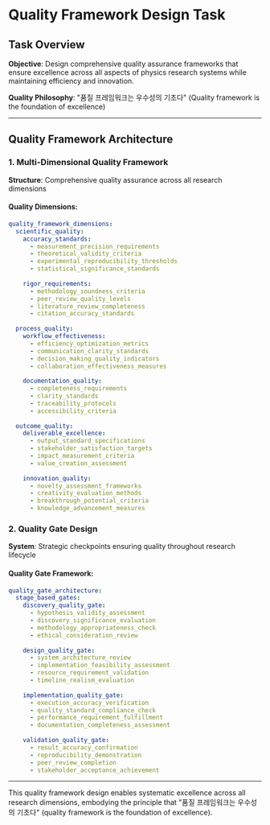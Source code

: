 # Quality Framework Design Task

## Task Overview
**Objective**: Design comprehensive quality assurance frameworks that ensure excellence across all aspects of physics research systems while maintaining efficiency and innovation.

**Quality Philosophy**: "품질 프레임워크는 우수성의 기초다" (Quality framework is the foundation of excellence)

---

## Quality Framework Architecture

### 1. Multi-Dimensional Quality Framework
**Structure**: Comprehensive quality assurance across all research dimensions

#### Quality Dimensions:
```yaml
quality_framework_dimensions:
  scientific_quality:
    accuracy_standards:
      - measurement_precision_requirements
      - theoretical_validity_criteria
      - experimental_reproducibility_thresholds
      - statistical_significance_standards
    
    rigor_requirements:
      - methodology_soundness_criteria
      - peer_review_quality_levels
      - literature_review_completeness
      - citation_accuracy_standards
  
  process_quality:
    workflow_effectiveness:
      - efficiency_optimization_metrics
      - communication_clarity_standards
      - decision_making_quality_indicators
      - collaboration_effectiveness_measures
    
    documentation_quality:
      - completeness_requirements
      - clarity_standards
      - traceability_protocols
      - accessibility_criteria
  
  outcome_quality:
    deliverable_excellence:
      - output_standard_specifications
      - stakeholder_satisfaction_targets
      - impact_measurement_criteria
      - value_creation_assessment
    
    innovation_quality:
      - novelty_assessment_frameworks
      - creativity_evaluation_methods
      - breakthrough_potential_criteria
      - knowledge_advancement_measures
```

### 2. Quality Gate Design
**System**: Strategic checkpoints ensuring quality throughout research lifecycle

#### Quality Gate Framework:
```yaml
quality_gate_architecture:
  stage_based_gates:
    discovery_quality_gate:
      - hypothesis_validity_assessment
      - discovery_significance_evaluation
      - methodology_appropriateness_check
      - ethical_consideration_review
    
    design_quality_gate:
      - system_architecture_review
      - implementation_feasibility_assessment
      - resource_requirement_validation
      - timeline_realism_evaluation
    
    implementation_quality_gate:
      - execution_accuracy_verification
      - quality_standard_compliance_check
      - performance_requirement_fulfillment
      - documentation_completeness_assessment
    
    validation_quality_gate:
      - result_accuracy_confirmation
      - reproducibility_demonstration
      - peer_review_completion
      - stakeholder_acceptance_achievement
```

---

This quality framework design enables systematic excellence across all research dimensions, embodying the principle that "품질 프레임워크는 우수성의 기초다" (quality framework is the foundation of excellence).